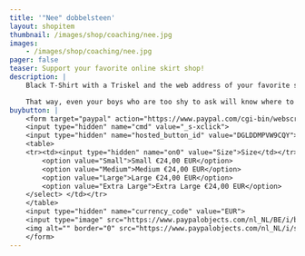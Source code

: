 ```yaml
---
title: '"Nee" dobbelsteen'
layout: shopitem
thumbnail: /images/shop/coaching/nee.jpg
images:
    - /images/shop/coaching/nee.jpg
pager: false
teaser: Support your favorite online skirt shop!
description: |
    Black T-Shirt with a Triskel and the web address of your favorite skirt webshop.

    That way, even your boys who are too shy to ask will know where to buy cool man skirts.
buybutton: |
    <form target="paypal" action="https://www.paypal.com/cgi-bin/webscr" method="post">
    <input type="hidden" name="cmd" value="_s-xclick">
    <input type="hidden" name="hosted_button_id" value="DGLDDMPVW9CQY">
    <table>
    <tr><td><input type="hidden" name="on0" value="Size">Size</td></tr><tr><td><select name="os0">
    	<option value="Small">Small €24,00 EUR</option>
    	<option value="Medium">Medium €24,00 EUR</option>
    	<option value="Large">Large €24,00 EUR</option>
    	<option value="Extra Large">Extra Large €24,00 EUR</option>
    </select> </td></tr>
    </table>
    <input type="hidden" name="currency_code" value="EUR">
    <input type="image" src="https://www.paypalobjects.com/nl_NL/BE/i/btn/btn_cart_LG.gif" border="0" name="submit" alt="PayPal, de veilige en complete manier van online betalen.">
    <img alt="" border="0" src="https://www.paypalobjects.com/nl_NL/i/scr/pixel.gif" width="1" height="1">
    </form>
---
```




